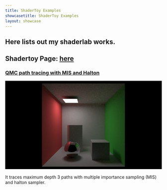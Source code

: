 ```yaml
---
title: ShaderToy Examples
showcasetitle: ShaderToy Examples
layout: showcase
---
```

## Here lists out my shaderlab works.
## Shadertoy Page: [here](https://www.shadertoy.com/user/UUNagato)


### [QMC path tracing with MIS and Halton](https://www.shadertoy.com/view/csBGz1)
![QMC path tracing with MIS and Halton](/assets/images/qmcglsl.jpg)

It traces maximum depth 3 paths with multiple importance sampling (MIS) and halton sampler.

